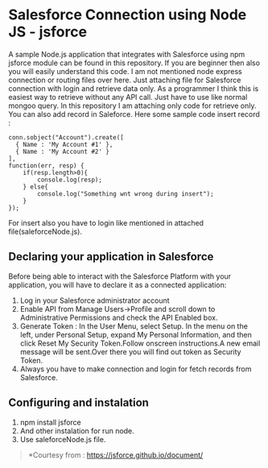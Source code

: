 
# Salesforce Connection using Node JS - jsforce
A sample Node.js application that integrates with Salesforce using npm jsforce module can be found in this repository. If you are beginner then also you will easily understand this code. I am not mentioned node express connection or routing files over here. Just attaching file for Salesforce connection with login and retrieve data only. 
As a programmer I think this is easiest way to retrieve without any API call. Just have to use like normal mongoo query. In this repository I am attaching only code for retrieve only. You can also add record in Saleforce. Here some sample code insert record :

```
conn.sobject("Account").create([
  { Name : 'My Account #1' },
  { Name : 'My Account #2' }
],
function(err, resp) {
	if(resp.length>0){
		console.log(resp);
	} else{
		console.log("Something wnt wrong during insert");
	}
});
```
For insert also you have to login like mentioned in attached file(saleforceNode.js).


## Declaring your application in Salesforce

Before being able to interact with the Salesforce Platform with your application, you will have to declare it as a connected application:

1. Log in your Salesforce administrator account
2. Enable API from Manage Users->Profile and scroll down to Administrative Permissions and check the API Enabled box. 
3. Generate Token : In the User Menu, select Setup. In the menu on the left, under Personal Setup, expand My Personal Information, and then click Reset My Security Token.Follow onscreen instructions.A new email message will be sent.Over there you will find out token as Security Token.
4. Always you have to make connection and login for fetch records from Salesforce.


## Configuring and instalation

1. npm install jsforce
2. And other instalation for run node.
3. Use saleforceNode.js file.


> *Courtesy from : https://jsforce.github.io/document/ 

